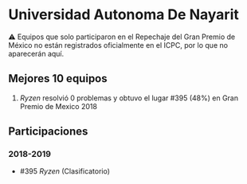 # Universidad Autonoma De Nayarit

:warning: Equipos que solo participaron en el Repechaje del Gran Premio de México no están registrados oficialmente en el ICPC, por lo que no aparecerán aquí.

## Mejores 10 equipos

1. _Ryzen_ resolvió 0 problemas y obtuvo el lugar #395 (48%) en Gran Premio de Mexico 2018

## Participaciones

### 2018-2019

- #395 _Ryzen_ (Clasificatorio)



